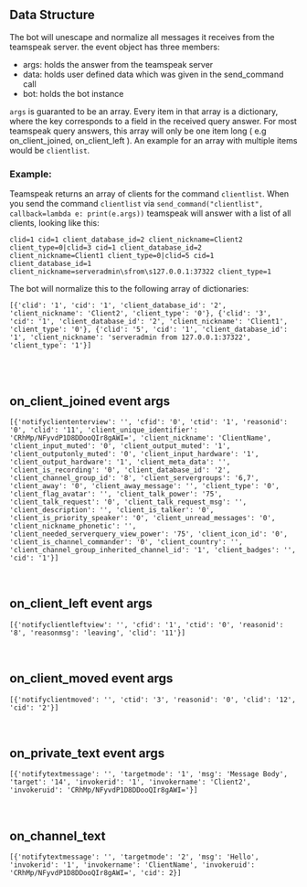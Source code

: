  
## Data Structure
The bot will unescape and normalize all messages it receives from the teamspeak server. the event object has three members:

- args: holds the answer from the teamspeak server
- data: holds user defined data which was given in the send_command call
- bot: holds the bot instance

`args` is guaranted to be an array. Every item in that array is a dictionary, where the key corresponds to a field in the received query answer. For most teamspeak query answers, this array will only be one item long ( e.g on_client_joined, on_client_left ). An example for an array with multiple items would be `clientlist`.

### Example:

Teamspeak returns an array of clients for the command `clientlist`.  When you send the command `clientlist` via `send_command("clientlist", callback=lambda e: print(e.args))` teamspeak will answer with a list of all clients, looking like this:

```clid=1 cid=1 client_database_id=2 client_nickname=Client2 client_type=0|clid=3 cid=1 client_database_id=2 client_nickname=Client1 client_type=0|clid=5 cid=1 client_database_id=1 client_nickname=serveradmin\sfrom\s127.0.0.1:37322 client_type=1```

The bot will normalize this to the following array of dictionaries:

```[{'clid': '1', 'cid': '1', 'client_database_id': '2', 'client_nickname': 'Client2', 'client_type': '0'}, {'clid': '3', 'cid': '1', 'client_database_id': '2', 'client_nickname': 'Client1', 'client_type': '0'}, {'clid': '5', 'cid': '1', 'client_database_id': '1', 'client_nickname': 'serveradmin from 127.0.0.1:37322', 'client_type': '1'}]```

<br>
<br>  

## on_client_joined event args

```[{'notifycliententerview': '', 'cfid': '0', 'ctid': '1', 'reasonid': '0', 'clid': '11', 'client_unique_identifier': 'CRhMp/NFyvdP1D8DDooQIr8gAWI=', 'client_nickname': 'ClientName', 'client_input_muted': '0', 'client_output_muted': '1', 'client_outputonly_muted': '0', 'client_input_hardware': '1', 'client_output_hardware': '1', 'client_meta_data': '', 'client_is_recording': '0', 'client_database_id': '2', 'client_channel_group_id': '8', 'client_servergroups': '6,7', 'client_away': '0', 'client_away_message': '', 'client_type': '0', 'client_flag_avatar': '', 'client_talk_power': '75', 'client_talk_request': '0', 'client_talk_request_msg': '', 'client_description': '', 'client_is_talker': '0', 'client_is_priority_speaker': '0', 'client_unread_messages': '0', 'client_nickname_phonetic': '', 'client_needed_serverquery_view_power': '75', 'client_icon_id': '0', 'client_is_channel_commander': '0', 'client_country': '', 'client_channel_group_inherited_channel_id': '1', 'client_badges': '', 'cid': '1'}]```

<br>

## on_client_left event args

```[{'notifyclientleftview': '', 'cfid': '1', 'ctid': '0', 'reasonid': '8', 'reasonmsg': 'leaving', 'clid': '11'}]```

<br>

## on_client_moved event args

```[{'notifyclientmoved': '', 'ctid': '3', 'reasonid': '0', 'clid': '12', 'cid': '2'}]```

<br>

## on_private_text event args

```[{'notifytextmessage': '', 'targetmode': '1', 'msg': 'Message Body', 'target': '14', 'invokerid': '1', 'invokername': 'Client2', 'invokeruid': 'CRhMp/NFyvdP1D8DDooQIr8gAWI='}]```

<br>

## on_channel_text
```[{'notifytextmessage': '', 'targetmode': '2', 'msg': 'Hello', 'invokerid': '1', 'invokername': 'ClientName', 'invokeruid': 'CRhMp/NFyvdP1D8DDooQIr8gAWI=', 'cid': 2}]```